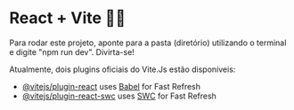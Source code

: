# React + Vite 🎃🧨

Para rodar este projeto, aponte para a pasta (diretório) utilizando o terminal e digite "npm run dev".
Divirta-se!

Atualmente, dois plugins oficiais do Vite.Js estão disponíveis:
- [@vitejs/plugin-react](https://github.com/vitejs/vite-plugin-react/blob/main/packages/plugin-react/README.md) uses [Babel](https://babeljs.io/) for Fast Refresh
- [@vitejs/plugin-react-swc](https://github.com/vitejs/vite-plugin-react-swc) uses [SWC](https://swc.rs/) for Fast Refresh
